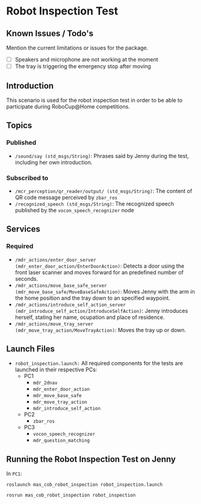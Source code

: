 # Robot Inspection Test

## Known Issues / Todo's

Mention the current limitations or issues for the package.
- [ ] Speakers and microphone are not working at the moment
- [ ] The tray is triggering the emergency stop after moving

## Introduction

This scenario is used for the robot inspection test in order to be able to participate during RoboCup@Home competitions.


## Topics

### Published
* `/sound/say (std_msgs/String)`: Phrases said by Jenny during the test, including her own introduction.

### Subscribed to
* `/mcr_perception/qr_reader/output/ (std_msgs/String)`: The content of QR code message perceived by `zbar_ros`
* `/recognized_speech (std_msgs/String)`: The recognized speech published by the `vocon_speech_recognizer` node

## Services
### Required
* `/mdr_actions/enter_door_server (mdr_enter_door_action/EnterDoorAction)`: Detects a door using the front laser scanner and moves forward for an predefined number of seconds.
* `/mdr_actions/move_base_safe_server (mdr_move_base_safe/MoveBaseSafeAction)`: Moves Jenny with the arm in the home position and the tray down to an specified waypoint.
* `/mdr_actions/introduce_self_action_server (mdr_introduce_self_action/IntroduceSelfAction)`: Jenny introduces herself, stating her name, ocupation and place of residence.
* `/mdr_actions/move_tray_server (mdr_move_tray_action/MoveTrayAction)`: Moves the tray up or down.

## Launch Files

* `robot_inspection.launch:` All required components for the tests are launched in their respective PCs:
  * PC1
    * `mdr_2dnav`
    * `mdr_enter_door_action`
    * `mdr_move_base_safe`
    * `mdr_move_tray_action`
    * `mdr_introduce_self_action`
  * PC2
    * `zbar_ros`
  * PC3
    * `vocon_speech_recognizer`
    * `mdr_question_matching`

## Running the Robot Inspection Test on Jenny
In `PC1`:

```shell
roslaunch mas_cob_robot_inspection robot_inspection.launch
```

```shell
rosrun mas_cob_robot_inspection robot_inspection
```
